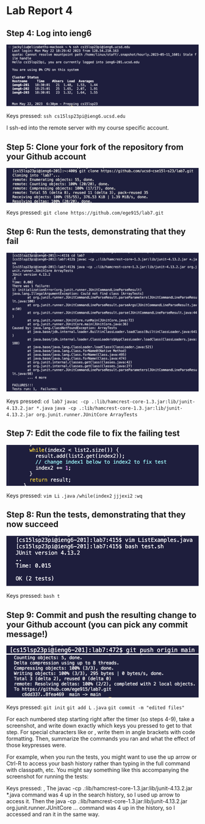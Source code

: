 # Lab Report 4

## Step 4: Log into ieng6
![Image](step4.png)

Keys pressed: ```ssh cs15lsp23pi@ieng6.ucsd.edu``` <enter> 

I ssh-ed into the remote server with my course specific account.

## Step 5: Clone your fork of the repository from your Github account
![Image](step5.png) 

Keys pressed: ```git clone https://github.com/ege915/lab7.git``` <enter>

## Step 6: Run the tests, demonstrating that they fail
![Image](step6.png)

Keys pressed: ```cd lab7``` <enter> ```javac -cp .:lib/hamcrest-core-1.3.jar:lib/junit-4.13.2.jar *.java``` <enter> ```java -cp .:lib/hamcrest-core-1.3.jar:lib/junit-4.13.2.jar org.junit.runner.JUnitCore ArrayTests``` <enter>

## Step 7: Edit the code file to fix the failing test
![Image](step7.png)

Keys pressed: ```vim Li``` <tab> ```.java``` <enter> ```/while(index2``` <enter> ```jjjexi2```<esc> ```:wq``` <enter> 


## Step 8: Run the tests, demonstrating that they now succeed
![Image](step8.png)

Keys pressed: ```bash t``` <tab> <enter>

## Step 9: Commit and push the resulting change to your Github account (you can pick any commit message!)
![Image](step9-1.png)
![Image](step9-2.png)

Keys pressed: ```git init``` <enter> ```git add L``` <tab> ```.java``` <enter> ```git commit -m "edited files"``` <enter> 








For each numbered step starting right after the timer (so steps 4-9), take a screenshot, and write down exactly which keys you pressed to get to that step. For special characters like <enter> or <tab>, write them in angle brackets with code formatting. Then, summarize the commands you ran and what the effect of those keypresses were.

For example, when you run the tests, you might want to use the up arrow or Ctrl-R to access your bash history rather than typing in the full command with classpath, etc. You might say something like this accompanying the screenshot for running the tests:

Keys pressed: <up><up><up><up><enter>, <up><up><up><up><enter> The javac -cp .:lib/hamcrest-core-1.3.jar:lib/junit-4.13.2.jar *.java command was 4 up in the search history, so I used up arrow to access it. Then the java -cp .:lib/hamcrest-core-1.3.jar:lib/junit-4.13.2.jar org.junit.runner.JUnitCore ... command was 4 up in the history, so I accessed and ran it in the same way.


  
